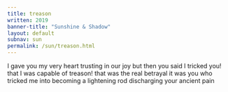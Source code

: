 ```yaml
---
title: treason
written: 2019
banner-title: "Sunshine & Shadow" 
layout: default
subnav: sun
permalink: /sun/treason.html
---
```


<div class="poem">
I gave you my very heart  
trusting in our joy  
but then you said I tricked you!  
that I was capable of treason!  
that was the real betrayal  
it was you who tricked me  
into becoming a lightening rod  
discharging  
your ancient pain  
</div>
